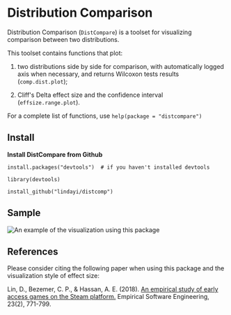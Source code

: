 # Distribution Comparison

Distribution Comparison (`DistCompare`) is a toolset for visualizing comparison between two distributions.

This toolset contains functions that plot:

1) two distributions side by side for comparison, with automatically logged axis when necessary, and returns Wilcoxon tests results (`comp.dist.plot`);

2) Cliff's Delta effect size and the confidence interval (`effsize.range.plot`).

For a complete list of functions, use `help(package = "distcompare")`

## Install

**Install DistCompare from Github**
```
install.packages("devtools")  # if you haven't installed devtools

library(devtools)

install_github("lindayi/distcomp")
```

## Sample

![An example of the visualization using this package](https://www.researchgate.net/profile/Dayi_Lin/publication/317570653/figure/fig7/AS:505247143809024@1497471714173/Distribution-of-the-update-frequency-measured-as-the-median-number-of-days-between.png)

## References
Please consider citing the following paper when using this package and the visualization style of effect size:

Lin, D., Bezemer, C. P., & Hassan, A. E. (2018). [An empirical study of early access games on the Steam platform.](https://www.researchgate.net/publication/317570653_An_Empirical_Study_of_Early_Access_Games_on_the_Steam_Platform) Empirical Software Engineering, 23(2), 771-799.
